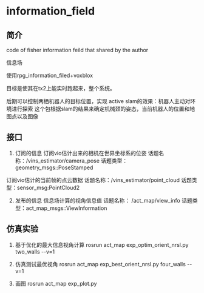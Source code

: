 # information_field

## 简介
code of fisher information feild that shared by the author 

信息场

使用rpg_information_filed+voxblox

目标是使其在tx2上能实时跑起来，整个系统。

后期可以控制两栖机器人的目标位置，实现
active slam的效果：机器人主动对环境进行探索
这个包根据slam的结果来确定机械颈的姿态，当前机器人的位置和地图点以及图像

## 接口

1. 订阅的信息
订阅vio估计出来的相机在世界坐标系的位姿 话题名称：/vins_estimator/camera_pose 话题类型：geometry_msgs::PoseStamped

订阅vio估计的当前帧的点云数据 话题名称：/vins_estimator/point_cloud 话题类型：sensor_msg:PointCloud2

2. 发布的信息
信息场计算的视角信息值 话题名称： /act_map/view_info  话题类型：act_map_msgs::ViewInformation

## 仿真实验

1. 基于优化的最大信息视角计算
rosrun act_map exp_optim_orient_nrsl.py two_walls --v=1 

2. 仿真测试最优视角
rosrun act_map exp_best_orient_nrsl.py four_walls --v=1

3. 画图
rosrun act_map exp_plot.py 